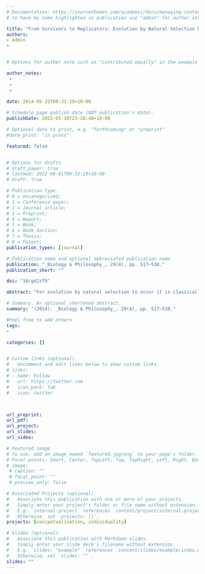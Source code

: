 ```yaml
---
# Documentation: https://sourcethemes.com/academic/docs/managing-content/
# to have my name highlighted in publication use "admin" for author instead of Pierrick Bourrat

title: "From Survivors to Replicators: Evolution by Natural Selection Revisited"
authors:
- admin
- 


# Options for author note such as "contributed equally" in the example below, assuming they are three authors, the third author is corresponding author.

author_notes:
 - 
 - 
 - 
 
date: 2014-05-25T08:32:19+10:00

# Schedule page publish date (NOT publication's date).
publishDate: 2022-05-30T23:28:48+10:00

# Optional date to print, e.g. "forthcoming" or "preprint"
#date_print: "in press"

featured: false


# Options for drafts
# draft_paper: true
# lastmod: 2022-06-01T08:32:19+10:00
# draft: true

# Publication type.
# 0 = Uncategorized;
# 1 = Conference paper;
# 2 = Journal article;
# 3 = Preprint;
# 4 = Report;
# 5 = Book;
# 6 = Book Section;
# 7 = Thesis;
# 8 = Patent;
publication_types: [journal]

# Publication name and optional abbreviated publication name.
publication: "_Biology & Philosophy_, 29(4), pp. 517–538."
publication_short: ""

doi: "10/gd2zf9"

abstract: "For evolution by natural selection to occur it is classically admitted that the three ingredients of variation, difference in fitness and heredity are necessary and sufficient. In this paper, I show using simple individual-based models, that evolution by natural selection can occur in populations of entities in which neither heredity nor reproduction are present. Furthermore, I demonstrate by complexifying these models that both reproduction and heredity are predictable Darwinian products (i.e. complex adaptations) of populations initially lacking these two properties but in which new variation is introduced via mutations. Later on, I show that replicators are not necessary for evolution by natural selection, but rather the ultimate product of such processes of adaptation. Finally, I assess the value of these models in three relevant domains for Darwinian evolution."

# Summary. An optional shortened abstract.
summary: "(2014). _Biology & Philosophy_, 29(4), pp. 517–538."

#Feel free to add others
tags:
- 

categories: []


# Custom links (optional).
#   Uncomment and edit lines below to show custom links.
# links:
# - name: Follow
#   url: https://twitter.com
#   icon_pack: fab
#   icon: twitter



url_preprint:
url_pdf:
url_project:
url_slides:
url_video:

# Featured image
# To use, add an image named `featured.jpg/png` to your page's folder. 
# Focal points: Smart, Center, TopLeft, Top, TopRight, Left, Right, BottomLeft, Bottom, BottomRight.
# image:
 # caption: ""
 # focal_point: ""
 # preview_only: false

# Associated Projects (optional).
#   Associate this publication with one or more of your projects.
#   Simply enter your project's folder or file name without extension.
#   E.g. `internal-project` references `content/project/internal-project/index.md`.
#   Otherwise, set `projects: []`.
projects: [concpetualisation, individuality]

# Slides (optional).
#   Associate this publication with Markdown slides.
#   Simply enter your slide deck's filename without extension.
#   E.g. `slides: "example"` references `content/slides/example/index.md`.
#   Otherwise, set `slides: ""`.
slides: ""
---
```

